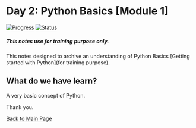# Day 2: Python Basics [Module 1]
[![Progress](https://img.shields.io/badge/Progress-100%25-blue.svg)]()
[![Status](https://img.shields.io/badge/Status-Completed-green.svg)]()

##### This notes use for training purpose only.
This notes designed to archive an understanding of Python Basics [Getting started with Python](for training purpose).

## What do we have learn?

  A very basic concept of Python.

Thank you.

[Back to Main Page](https://github.com/eikmarizal/DataStar/)
